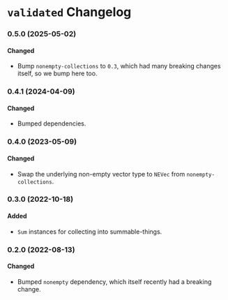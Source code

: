 # `validated` Changelog

### 0.5.0 (2025-05-02)

#### Changed

- Bump `nonempty-collections` to `0.3`, which had many breaking changes itself,
  so we bump here too.

### 0.4.1 (2024-04-09)

#### Changed

- Bumped dependencies.

### 0.4.0 (2023-05-09)

#### Changed

- Swap the underlying non-empty vector type to `NEVec` from `nonempty-collections`.

### 0.3.0 (2022-10-18)

#### Added

- `Sum` instances for collecting into summable-things.

### 0.2.0 (2022-08-13)

#### Changed

- Bumped `nonempty` dependency, which itself recently had a breaking change.
